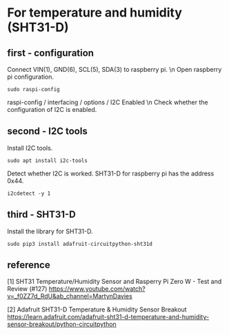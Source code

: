 # For temperature and humidity (SHT31-D) 

## first - configuration 

Connect VIN(1), GND(6), SCL(5), SDA(3) to raspberry pi. \n
Open raspberry pi configuration. 

```
sudo raspi-config
```

raspi-config / interfacing / options / I2C Enabled \n
Check whether the configuration of I2C is enabled. 

## second - I2C tools 

Install I2C tools. 

```
sudo apt install i2c-tools
```

Detect whether I2C is worked. 
SHT31-D for raspberry pi has the address 0x44. 

```
i2cdetect -y 1
```

## third - SHT31-D 

Install the library for SHT31-D. 

```
sudo pip3 install adafruit-circuitpython-sht31d
```

## reference 

[1] SHT31 Temperature/Humidity Sensor and Rasperry Pi Zero W - Test and Review (#127)
https://www.youtube.com/watch?v=_f0ZZ7d_RdU&ab_channel=MartynDavies 

[2] Adafruit SHT31-D Temperature & Humidity Sensor Breakout
https://learn.adafruit.com/adafruit-sht31-d-temperature-and-humidity-sensor-breakout/python-circuitpython 

